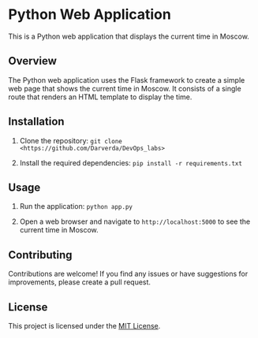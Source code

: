 # Python Web Application

This is a Python web application that displays the current time in Moscow.

## Overview

The Python web application uses the Flask framework to create a simple web page that shows the current time in Moscow. It consists of a single route that renders an HTML template to display the time.

## Installation

1. Clone the repository:
```git clone <https://github.com/Darverda/DevOps_labs>```

2. Install the required dependencies:
```pip install -r requirements.txt```

## Usage

1. Run the application:
```python app.py```

2. Open a web browser and navigate to `http://localhost:5000` to see the current time in Moscow.

## Contributing

Contributions are welcome! If you find any issues or have suggestions for improvements, please create a pull request.

## License

This project is licensed under the [MIT License](LICENSE).
